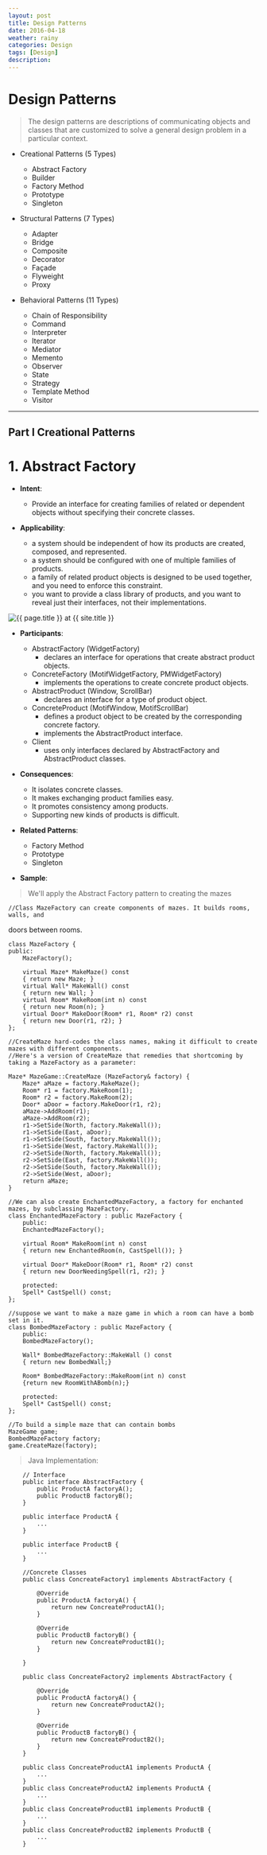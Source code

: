 ```yaml
---
layout: post
title: Design Patterns
date: 2016-04-18
weather: rainy
categories: Design 
tags: [Design]
description: 
---
```


# Design Patterns

>The design patterns are descriptions of communicating objects and classes that are customized to solve a general design problem in a particular context. 

- Creational Patterns (5 Types)
	- Abstract Factory
	- Builder
	- Factory Method 
	- Prototype
	- Singleton


- Structural Patterns (7 Types)
	- Adapter
	- Bridge 
	- Composite 
	- Decorator 
	- Façade 
	- Flyweight 
	- Proxy 


- Behavioral Patterns (11 Types)
	- Chain of Responsibility 
	- Command 
	- Interpreter 
	- Iterator 
	- Mediator 
	- Memento 
	- Observer 
	- State 
	- Strategy 
	- Template Method 
	- Visitor 

---

## Part I Creational Patterns

# 1. Abstract Factory

- **Intent**: 
	- Provide an interface for creating families of related or dependent objects without specifying their concrete classes.

- **Applicability**:
	- a system should be independent of how its products are created, composed, and represented.
	- a system should be configured with one of multiple families of products.
	- a family of related product objects is designed to be used together, and you need to enforce this constraint.
	- you want to provide a class library of products, and you want to reveal just their interfaces, not their implementations.

<img src="{{ site.url }}/assets/img/2016-04-18-DesignPatterns/AbsFactory.png" alt="{{ page.title }} at {{ site.title }}">

- **Participants**:
	- AbstractFactory (WidgetFactory)
		- declares an interface for operations that create abstract product objects.
	- ConcreteFactory (MotifWidgetFactory, PMWidgetFactory)
		- implements the operations to create concrete product objects.
	- AbstractProduct (Window, ScrollBar)
		- declares an interface for a type of product object.
	- ConcreteProduct (MotifWindow, MotifScrollBar)
		- defines a product object to be created by the corresponding concrete factory.
		- implements the AbstractProduct interface.
	- Client
		- uses only interfaces declared by AbstractFactory and AbstractProduct classes.

- **Consequences**:
	- It isolates concrete classes.
	- It makes exchanging product families easy.
	- It promotes consistency among products.
	- Supporting new kinds of products is difficult.

- **Related Patterns**:
	- Factory Method
	- Prototype
	- Singleton
- **Sample**: 

> We'll apply the Abstract Factory pattern to creating the mazes

	//Class MazeFactory can create components of mazes. It builds rooms, walls, and
doors between rooms.

	class MazeFactory {
	public:
		MazeFactory();

		virtual Maze* MakeMaze() const
		{ return new Maze; }
		virtual Wall* MakeWall() const
		{ return new Wall; }
		virtual Room* MakeRoom(int n) const
		{ return new Room(n); }
		virtual Door* MakeDoor(Room* r1, Room* r2) const
		{ return new Door(r1, r2); }
	};

	//CreateMaze hard-codes the class names, making it difficult to create mazes with different components.	
	//Here's a version of CreateMaze that remedies that shortcoming by taking a MazeFactory as a parameter:

	Maze* MazeGame::CreateMaze (MazeFactory& factory) {
		Maze* aMaze = factory.MakeMaze();
		Room* r1 = factory.MakeRoom(1);
		Room* r2 = factory.MakeRoom(2);
		Door* aDoor = factory.MakeDoor(r1, r2);
		aMaze->AddRoom(r1);
		aMaze->AddRoom(r2);
		r1->SetSide(North, factory.MakeWall());
		r1->SetSide(East, aDoor);
		r1->SetSide(South, factory.MakeWall());
		r1->SetSide(West, factory.MakeWall());
		r2->SetSide(North, factory.MakeWall());
		r2->SetSide(East, factory.MakeWall());
		r2->SetSide(South, factory.MakeWall());
		r2->SetSide(West, aDoor);
		return aMaze;
	}

	//We can also create EnchantedMazeFactory, a factory for enchanted mazes, by subclassing MazeFactory.
	class EnchantedMazeFactory : public MazeFactory {
		public:
		EnchantedMazeFactory();

		virtual Room* MakeRoom(int n) const
		{ return new EnchantedRoom(n, CastSpell()); }

		virtual Door* MakeDoor(Room* r1, Room* r2) const
		{ return new DoorNeedingSpell(r1, r2); }

		protected:
		Spell* CastSpell() const;
	};

	//suppose we want to make a maze game in which a room can have a bomb set in it.
	class BombedMazeFactory : public MazeFactory {
		public:
		BombedMazeFactory();

		Wall* BombedMazeFactory::MakeWall () const 
		{ return new BombedWall;}

		Room* BombedMazeFactory::MakeRoom(int n) const 
		{return new RoomWithABomb(n);}
		
		protected:
		Spell* CastSpell() const;
	};

	//To build a simple maze that can contain bombs
	MazeGame game;
	BombedMazeFactory factory;
	game.CreateMaze(factory);


> Java Implementation:

		// Interface
		public interface AbstractFactory {  
		    public ProductA factoryA();  
		    public ProductB factoryB();  
		}  

		public interface ProductA {  
			...
		} 

		public interface ProductB {  
			...
		}  

		//Concrete Classes 
		public class ConcreateFactory1 implements AbstractFactory {  
	  
		    @Override  
		    public ProductA factoryA() {   
		        return new ConcreateProductA1();  
		    }  
		      
		    @Override  
		    public ProductB factoryB() {  
		        return new ConcreateProductB1();  
		    }  
	  
		}  

		public class ConcreateFactory2 implements AbstractFactory {  
	  
		    @Override  
		    public ProductA factoryA() {  
		        return new ConcreateProductA2();  
		    }  
		   
		    @Override  
		    public ProductB factoryB() {  
		        return new ConcreateProductB2();  
		    }  
		} 

		public class ConcreateProductA1 implements ProductA {  
			...
		} 
		public class ConcreateProductA2 implements ProductA {  
			...
		}  
		public class ConcreateProductB1 implements ProductB {  
			...
		} 
		public class ConcreateProductB2 implements ProductB {  
			...
		}  
